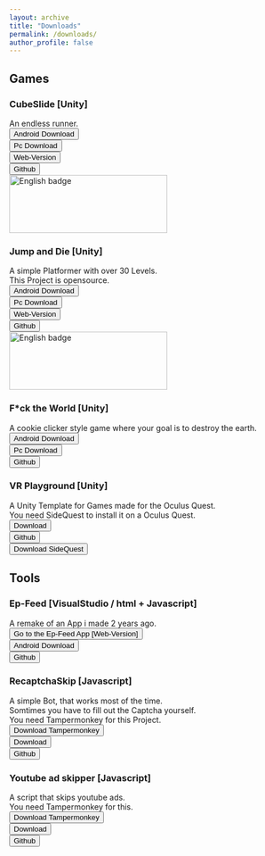 ```yaml
---
layout: archive
title: "Downloads"
permalink: /downloads/
author_profile: false
---
```

<head>
<!-- Global site tag (gtag.js) - Google Analytics -->
<script async src="https://www.googletagmanager.com/gtag/js?id=UA-157295670-1"></script>
<script>
  window.dataLayer = window.dataLayer || [];
  function gtag(){dataLayer.push(arguments);}
  gtag('js', new Date());

  gtag('config', 'UA-157295670-1');
</script>
</head>

<h2>Games</h2>

<h3>CubeSlide [Unity]</h3>
An endless runner.
<br><button onclick="window.location.href='https://github.com/Janik313/CubeSlide/raw/master/CubeSlide.apk'" class="btn">Android Download</button>
<br><button onclick="window.location.href='https://github.com/Janik313/CubeSlide/raw/master/CubeSlide.zip'" class="btn">Pc Download</button>
<br><button onclick="window.location.href='https://janik313.github.io/CubeSlide-WebVersion/'" class="btn">Web-Version</button>
<br><button onclick="window.location.href='https://github.com/Janik313/CubeSlide'" class="btn">Github</button>
<br><a href='//www.microsoft.com/store/apps/9NSLBL0SMBGF?cid=storebadge&ocid=badge'><img src='https://developer.microsoft.com/en-us/store/badges/images/English_get-it-from-MS.png' alt='English badge' style='width: 284px; height: 104px;'/></a>

<h3>Jump and Die [Unity]</h3>
A simple Platformer with over 30 Levels.
<br>This Project is opensource.
<br><button onclick="window.location.href='https://github.com/Janik313/JumpAndDie/raw/master/JumpAndDie.apk'" class="btn">Android Download</button>
<br><button onclick="window.location.href='https://github.com/Janik313/JumpAndDie/raw/master/JumpAndDie.zip/'" class="btn">Pc Download</button>
<br><button onclick="window.location.href='https://janik313.github.io/JumpAndDie-WebVersion/'" class="btn">Web-Version</button>
<br><button onclick="window.location.href='https://github.com/Janik313/JumpAndDie'" class="btn">Github</button>
<br><a href='//www.microsoft.com/store/apps/9NC0LVBBG459?cid=storebadge&ocid=badge'><img src='https://developer.microsoft.com/en-us/store/badges/images/English_get-it-from-MS.png' alt='English badge' style='width: 284px; height: 104px;'/></a>


<h3>F*ck the World [Unity]</h3>
A cookie clicker style game where your goal is to destroy the earth.
<br><button onclick="window.location.href='https://github.com/Janik313/FuckTheWorld/raw/master/F-ckTheWorld.apk'" class="btn">Android Download</button>
<br><button onclick="window.location.href='https://github.com/Janik313/FuckTheWorld/raw/master/F-ckTheWorld.zip'" class="btn">Pc Download</button>
<br><button onclick="window.location.href='https://github.com/Janik313/FuckTheWorld'" class="btn">Github</button>


<h3>VR Playground [Unity]</h3>
A Unity Template for Games made for the Oculus Quest.
<br>You need SideQuest to install it on a Oculus Quest.
<br><button onclick="window.location.href='https://github.com/Janik313/VR_Playground/raw/master/VR_Playground.apk'" class="btn">Download</button>
<br><button onclick="window.location.href='https://github.com/Janik313/VR_Playground'" class="btn">Github</button>
<br><button onclick="window.location.href='https://sidequestvr.com/#/download'" class="btn">Download SideQuest</button>
<br>


<h2>Tools</h2>

<h3>Ep-Feed [VisualStudio / html + Javascript]</h3>
A remake of an App i made 2 years ago.
<br><button onclick="window.location.href='https://janik313.github.io/EpFeed/'" class="btn">Go to the Ep-Feed App [Web-Version]</button>
<br><button onclick="window.location.href='https://github.com/Janik313/EpFeed/raw/master/files/Ep-Feed.apk'" class="btn">Android Download</button>
<br><button onclick="window.location.href='https://github.com/Janik313/EpFeed'" class="btn">Github</button>

<h3>RecaptchaSkip [Javascript]</h3>
A simple Bot, that works most of the time.
<br>Somtimes you have to fill out the Captcha yourself.
<br> You need Tampermonkey for this Project.
<br><button onclick="window.location.href='https://www.tampermonkey.net/'" class="btn">Download Tampermonkey</button>
<br><button onclick="window.location.href='https://github.com/Janik313/recaptchaSkip/raw/master/%5Brecaptcha%20skip%5D.user.js'" class="btn">Download</button>
<br><button onclick="window.location.href='https://github.com/Janik313/recaptchaSkip'" class="btn">Github</button>

<h3>Youtube ad skipper [Javascript]</h3>
A script that skips youtube ads.
<br> You need Tampermonkey for this.
<br><button onclick="window.location.href='https://www.tampermonkey.net/'" class="btn">Download Tampermonkey</button>
<br><button onclick="window.location.href='https://github.com/Janik313/YoutubeAdSkipper/raw/master/YouTube%20Ad%20skipper.user.js'" class="btn">Download</button>
<br><button onclick="window.location.href='https://github.com/Janik313/YoutubeAdSkipper'" class="btn">Github</button>

